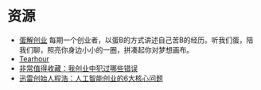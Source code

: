 # 资源
* [蛋解创业](http://www.lizhi.fm/206682/) 每期一个创业者，以蛋B的方式讲述自己苦B的经历。听我们蛋，陪我们聊，照亮你身边小小的一圈，拼凑起你对梦想画布。
* [Tearhour](http://teahour.fm/) 
* [非常值得收藏：我创业中犯过哪些错误](https://mp.weixin.qq.com/s?__biz=MzA4NTU2MTg3MQ==&mid=205599495&idx=1&sn=348aa791d4e0cc6f810d7603780e60a9&scene=27#wechat_redirect)
* [迅雷创始人程浩：人工智能创业的6大核心问题](https://mp.weixin.qq.com/s/Jpo2Cf446u39noe7v-koig)